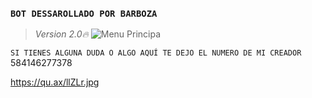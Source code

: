 ### `BOT DESSAROLLADO POR BARBOZA`
> *Version 2.0🔥*
![Menu Principa](https://qu.ax/LJEVX.jpg)

`SI TIENES ALGUNA DUDA O ALGO AQUÍ TE DEJO EL NUMERO DE MI CREADOR`
584146277378



https://qu.ax/llZLr.jpg